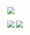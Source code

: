 
![](https://moe-counter.glitch.me/get/@net2fox?theme=rule34)


<img src="https://github-readme-stats.vercel.app/api?username=net2fox&theme=dark&show_icons=true"/>


<img src="https://github-readme-stats.vercel.app/api/top-langs/?username=net2fox&layout=compact&theme=dark&show_icons=true"/>

<!---
- 👋 Hi, I’m @Net2Fox
- 👨‍🎓 Just a student learning C# and Python

Net2Fox/Net2Fox is a ✨ special ✨ repository because its `README.md` (this file) appears on your GitHub profile.
You can click the Preview link to take a look at your changes.
--->
